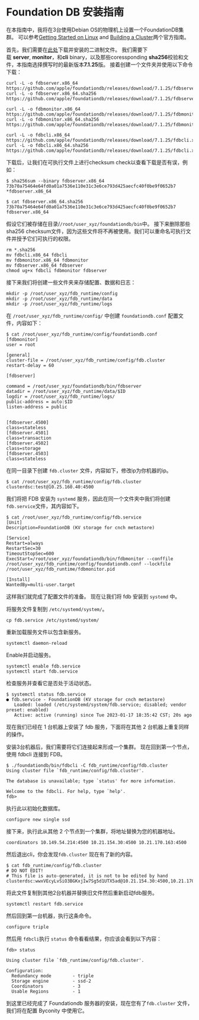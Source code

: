 # Foundation DB 安装指南
在本指南中，我将在3台使用Debian OS的物理机上设置一个FoundationDB集群。 可以参考[Getting Started on Linux](https://apple.github.io/foundationdb/getting-started-linux.html) and [Building a Cluster](https://apple.github.io/foundationdb/building-cluster.html)两个官方指南。

首先，我们需要在[此处](https://github.com/apple/foundationdb/releases/)下载并安装的二进制文件。 我们需要下载 **server**, **monitor**，和**cli** binary，以及那些coressponding **sha256**校验和文件，本指南选择撰写时的最新版本**7.1.25**版。 接着创建一个文件夹并使用以下命令下载：

```Plaintext
curl -L -o fdbserver.x86_64 https://github.com/apple/foundationdb/releases/download/7.1.25/fdbserver.x86_64
curl -L -o fdbserver.x86_64.sha256 https://github.com/apple/foundationdb/releases/download/7.1.25/fdbserver.x86_64.sha256

curl -L -o fdbmonitor.x86_64 https://github.com/apple/foundationdb/releases/download/7.1.25/fdbmonitor.x86_64
curl -L -o fdbmonitor.x86_64.sha256 https://github.com/apple/foundationdb/releases/download/7.1.25/fdbmonitor.x86_64.sha256

curl -L -o fdbcli.x86_64 https://github.com/apple/foundationdb/releases/download/7.1.25/fdbcli.x86_64
curl -L -o fdbcli.x86_64.sha256 https://github.com/apple/foundationdb/releases/download/7.1.25/fdbcli.x86_64.sha256
```

下载后，让我们在可执行文件上进行checksum check以查看下载是否有误，例如：

```Plaintext
$ sha256sum --binary fdbserver.x86_64
73b70a75464e64fd0a01a7536e110e31c3e6ce793d425aecfc40f0be9f0652b7 *fdbserver.x86_64

$ cat fdbserver.x86_64.sha256
73b70a75464e64fd0a01a7536e110e31c3e6ce793d425aecfc40f0be9f0652b7  fdbserver.x86_64
```

假设它们被存储在目录/`/root/user_xyz/foundationdb/bin`中。 接下来删除那些sha256 checksum文件，因为这些文件将不再被使用。我们可以重命名可执行文件并授予它们可执行的权限。

```Plaintext
rm *.sha256
mv fdbcli.x86_64 fdbcli
mv fdbmonitor.x86_64 fdbmonitor
mv fdbserver.x86_64 fdbserver
chmod ug+x fdbcli fdbmonitor fdbserver
```

接下来我们将创建一些文件夹来存储配置、数据和日志：

```Plaintext
mkdir -p /root/user_xyz/fdb_runtime/config
mkdir -p /root/user_xyz/fdb_runtime/data
mkdir -p /root/user_xyz/fdb_runtime/logs
```

在 `/root/user_xyz/fdb_runtime/config/` 中创建 `foundationdb.conf` 配置文件，内容如下：

```Plaintext
$ cat /root/user_xyz/fdb_runtime/config/foundationdb.conf
[fdbmonitor]
user = root

[general]
cluster-file = /root/user_xyz/fdb_runtime/config/fdb.cluster
restart-delay = 60

[fdbserver]

command = /root/user_xyz/foundationdb/bin/fdbserver
datadir = /root/user_xyz/fdb_runtime/data/$ID
logdir = /root/user_xyz/fdb_runtime/logs/
public-address = auto:$ID
listen-address = public


[fdbserver.4500]
class=stateless
[fdbserver.4501]
class=transaction
[fdbserver.4502]
class=storage
[fdbserver.4503]
class=stateless
```

在同一目录下创建 `fdb.cluster` 文件，内容如下，修改ip为你机器的ip。

```Plaintext
$ cat /root/user_xyz/fdb_runtime/config/fdb.cluster
clusterdsc:test@10.25.160.40:4500
```

我们将把 FDB 安装为 `systemd` 服务，因此在同一个文件夹中我们将创建`fdb.service`文件，其内容如下。

```Plaintext
$ cat /root/user_xyz/fdb_runtime/config/fdb.service
[Unit]
Description=FoundationDB (KV storage for cnch metastore)

[Service]
Restart=always
RestartSec=30
TimeoutStopSec=600
ExecStart=/root/user_xyz/foundationdb/bin/fdbmonitor --conffile /root/user_xyz/fdb_runtime/config/foundationdb.conf --lockfile /root/user_xyz/fdb_runtime/fdbmonitor.pid

[Install]
WantedBy=multi-user.target
```

这样我们就完成了配置文件的准备。 现在让我们将 fdb 安装到 `systemd` 中。

将服务文件复制到 `/etc/systemd/system/`。

```Plaintext
cp fdb.service /etc/systemd/system/
```

重新加载服务文件以包含新服务。

```Plaintext
systemctl daemon-reload
```

Enable并启动服务。

```Plaintext
systemctl enable fdb.service
systemctl start fdb.service
```

检查服务并查看它是否处于活动状态。

```Plaintext
$ systemctl status fdb.service
● fdb.service - FoundationDB (KV storage for cnch metastore)
   Loaded: loaded (/etc/systemd/system/fdb.service; disabled; vendor preset: enabled)
   Active: active (running) since Tue 2023-01-17 18:35:42 CST; 20s ago
```

现在我们已经在 1 台机器上安装了 fdb 服务，下面将在其他 2 台机器上重复同样的操作。

安装3台机器后，我们需要将它们连接起来形成一个集群。 现在回到第一个节点，使用 fdbcli 连接到 FDB。

```Plaintext
$ ./foundationdb/bin/fdbcli -C fdb_runtime/config/fdb.cluster
Using cluster file `fdb_runtime/config/fdb.cluster'.

The database is unavailable; type `status' for more information.

Welcome to the fdbcli. For help, type `help'.
fdb>
```

执行此以初始化数据库。

```Plaintext
configure new single ssd
```

接下来，执行此从其他 2 个节点到一个集群，将地址替换为您的机器地址。

```Plaintext
coordinators 10.149.54.214:4500 10.21.154.30:4500 10.21.170.163:4500
```

然后退出cli，你会发现`fdb.cluster` 现在有了新的内容。

```Plaintext
$ cat fdb_runtime/config/fdb.cluster
# DO NOT EDIT!
# This file is auto-generated, it is not to be edited by hand
clusterdsc:wwxVEcyLvSiO3BGKxjIw7Sg5d1UTX5ad@10.21.154.30:4500,10.21.170.163:4500,10.149.54.214:4500
```

将此文件复制到其他2台机器并替换旧文件然后重新启动fdb服务。

```Plaintext
systemctl restart fdb.service
```

然后回到第一台机器，执行这条命令。

```Plaintext
configure triple
```

然后用 `fdbcli`执行 `status` 命令看看结果，你应该会看到以下内容：

```Plaintext
fdb> status

Using cluster file `fdb_runtime/config/fdb.cluster'.

Configuration:
  Redundancy mode        - triple
  Storage engine         - ssd-2
  Coordinators           - 3
  Usable Regions         - 1
```

到这里已经完成了 Foundationdb 服务器的安装，现在您有了`fdb.cluster` 文件，我们将在配置 Byconity 中使用它。
